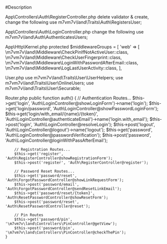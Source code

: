 #Description

App\Controllers\Auth\RegisterController.php
delete validator & create, change the following
use m7vm7v\land\Traits\Auth\RegistersUser;

App\Controllers\Auth\LoginController.php
change the following 
use m7vm7v\land\Auth\AuthenticatesUsers;

App\Http\Kernel.php
protected $middlewareGroups = [
        'web' => [
            \m7vm7v\land\Middleware\CheckPinIfNotActiveUser::class,
            \m7vm7v\land\Middleware\CheckUserFingerprint::class,
            \m7vm7v\land\Middleware\LoginWithPasswordAfterEmail::class,
            \m7vm7v\land\Middleware\LogLastUserActivity::class,
        ],
		
User.php
use m7vm7v\land\Traits\User\UserHelpers;
use m7vm7v\land\Traits\User\OnlineUsers;
use m7vm7v\land\Traits\User\Securable;

Router.php
public function auth()
    {
        // Authentication Routes...
        $this->get('login', 'Auth\LoginController@showLoginForm')->name('login');
        $this->get('login/password', 'Auth\LoginController@showPasswordLoginForm');
        $this->get('login/with_email/{name}/{token}', 'Auth\LoginController@authenticateEmail')->name('login.with_email');
        $this->post('login', 'Auth\LoginController@resolveLogin');
        $this->post('logout', 'Auth\LoginController@logout')->name('logout');
        $this->get('password', 'Auth\LoginController@passwordVerification');
        $this->post('password', 'Auth\LoginController@loginWithPassAfterEmail');


        // Registration Routes...
        $this->get('register', 'Auth\RegisterController@showRegistrationForm');
        $this->post('register', 'Auth\RegisterController@register');

        // Password Reset Routes...
        $this->get('password/reset', 'Auth\ForgotPasswordController@showLinkRequestForm');
        $this->post('password/email', 'Auth\ForgotPasswordController@sendResetLinkEmail');
        $this->get('password/reset/{token}', 'Auth\ResetPasswordController@showResetForm');
        $this->post('password/reset', 'Auth\ResetPasswordController@reset');

        // Pin Routes
        $this->get('password/pin', '\m7vm7v\land\Controllers\PinController@getView');
        $this->post('password/pin', '\m7vm7v\land\Controllers\PinController@checkThePin');
    }